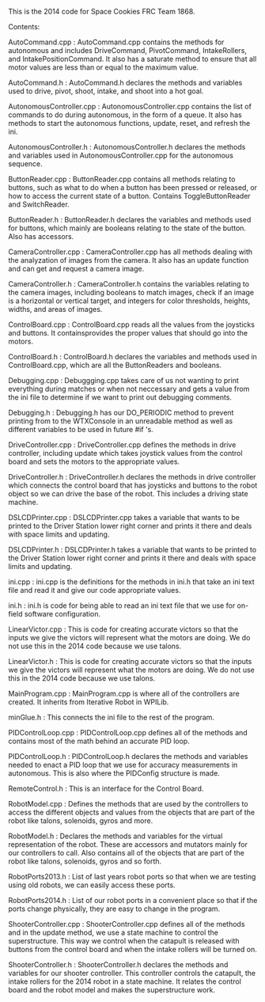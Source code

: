 This is the 2014 code for Space Cookies FRC Team 1868.

Contents:

AutoCommand.cpp :
  AutoCommand.cpp contains the methods for autonomous and includes DriveCommand, PivotCommand, IntakeRollers, and
  IntakePositionCommand. It also has a saturate method to ensure that all motor values are less than or equal to
  the maximum value.

AutoCommand.h :
  AutoCommand.h declares the methods and variables used to drive, pivot, shoot, intake, and shoot into a hot goal.

AutonomousController.cpp :
  AutonomousController.cpp contains the list of commands to do during autonomous, in the form of a queue. It also
  has methods to start the autonomous functions, update, reset, and refresh the ini.

AutonomousController.h :
  AutonomousController.h declares the methods and variables used in AutonomousController.cpp for the autonomous
  sequence.

ButtonReader.cpp :
  ButtonReader.cpp contains all methods relating to buttons, such as what to do when a button has been pressed
  or released, or how to access the current state of a button. Contains ToggleButtonReader and SwitchReader.

ButtonReader.h :
  ButtonReader.h declares the variables and methods used for buttons, which mainly are booleans relating to the
  state of the button. Also has accessors.

CameraController.cpp :
  CameraController.cpp has all methods dealing with the analyzation of images from the camera. It also has an update function
  and can get and request a camera image.

CameraController.h :
  CameraController.h contains the variables relating to the camera images, including booleans to match images, check if
  an image is a horizontal or vertical target, and integers for color thresholds, heights, widths, and areas of images.

ControlBoard.cpp :
  ControlBoard.cpp reads all the values from the joysticks and buttons. It containsprovides the proper values that should go
  into the motors.

ControlBoard.h :
  ControlBoard.h declares the variables and methods used in ControlBoard.cpp, which are all the ButtonReaders and booleans.

Debugging.cpp :
  Debuggging.cpp takes care of us not wanting to print everything during matches or when not neccessary and gets a value from the ini file to determine if we want to print out debugging comments.

Debugging.h :
  Debugging.h has our DO_PERIODIC method to prevent printing from to the WTXConsole in an unreadable method as well as different variables to be used in future #if 's.

DriveController.cpp :
  DriveController.cpp defines the methods in drive controller, including update which takes joystick values from the control board and sets the motors to the appropriate values.

DriveController.h :
  DriveController.h declares the methods in drive controller which connects the control board that has joysticks and buttons to the robot object so we can drive the base of the robot. This includes a driving state machine.

DSLCDPrinter.cpp :
  DSLCDPrinter.cpp takes a variable that wants to be printed to the Driver Station lower right corner and prints it there and deals with space limits and updating.

DSLCDPrinter.h :
  DSLCDPrinter.h takes a variable that wants to be printed to the Driver Station lower right corner and prints it there and deals with space limits and updating.

ini.cpp :
  ini.cpp is the definitions for the methods in ini.h that take an ini text file and read it and give our code appropriate values.

ini.h :
  ini.h is code for being able to read an ini text file that we use for on-field software configuration.

LinearVictor.cpp :
    This is code for creating accurate victors so that the inputs we give the victors will represent what the motors are doing. We do not use this in the 2014 code because we use talons.
    
LinearVictor.h :
  This is code for creating accurate victors so that the inputs we give the victors will represent what the motors are doing. We do not use this in the 2014 code because we use talons.

MainProgram.cpp :
  MainProgram.cpp is where all of the controllers are created. It inherits from Iterative Robot in WPILib. 

minGlue.h :
  This connects the ini file to the rest of the program.

PIDControlLoop.cpp :
  PIDControlLoop.cpp defines all of the methods and contains most of the math behind an accurate PID loop.

PIDControlLoop.h :
  PIDControlLoop.h declares the methods and variables needed to enact a PID loop that we use for accuracy measurements in autonomous. This is also where the PIDConfig structure is made.

RemoteControl.h :
  This is an interface for the Control Board.
  
RobotModel.cpp :
  Defines the methods that are used by the controllers to access the different objects and values from the objects that are part of the robot like talons, solenoids, gyros and more.
  
RobotModel.h :
  Declares the methods and variables for the virtual representation of the robot. These are accessors and mutators mainly for our controllers to call. Also contains all of the objects that are part of the robot like talons, solenoids, gyros and so forth.
  
RobotPorts2013.h :
  List of last years robot ports so that when we are testing using old robots, we can easily access these ports.
  
RobotPorts2014.h :
  List of our robot ports in a convenient place so that if the ports change physically, they are easy to change in the program.
  
ShooterController.cpp :
  ShooterController.cpp defines all of the methods and in the update method, we use a state machine to control the superstructure. This way we control when the catapult is released with buttons from the control board and when the intake rollers will be turned on. 
  
ShooterController.h :
  ShooterController.h declares the methods and variables for our shooter controller. This controller controls the catapult, the intake rollers for the 2014 robot in a state machine. It relates the control board and the robot model and makes the superstructure work.
